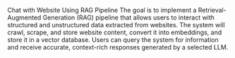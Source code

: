 Chat with Website Using RAG Pipeline
The goal is to implement a Retrieval-Augmented Generation (RAG) pipeline that allows users to interact with structured and unstructured data extracted from websites. The system will crawl, scrape, and store website content, convert it into embeddings, and store it in a vector database. Users can query the system for information and receive accurate, context-rich responses generated by a selected LLM.
